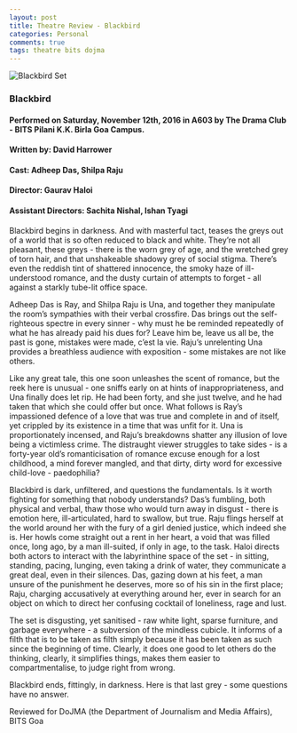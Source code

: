 ```yaml
---
layout: post
title: Theatre Review - Blackbird
categories: Personal
comments: true
tags: theatre bits dojma
---
```


![Blackbird Set](/images/2016/2016-08-24-Blackbird-Review_1.jpg "The set of Blackbird")

### Blackbird

#### Performed on Saturday, November 12th, 2016 in A603 by The Drama Club - BITS Pilani K.K. Birla Goa Campus.

#### Written by: David Harrower

#### Cast: Adheep Das, Shilpa Raju

#### Director: Gaurav Haloi

#### Assistant Directors: Sachita Nishal, Ishan Tyagi

Blackbird begins in darkness. And with masterful tact, teases the greys out of a world that is so often reduced to black and white. They’re not all pleasant, these greys - there is the worn grey of age, and the wretched grey of torn hair, and that unshakeable shadowy grey of social stigma. There’s even the reddish tint of shattered innocence, the smoky haze of ill-understood romance, and the dusty curtain of attempts to forget - all against a starkly tube-lit office space.

Adheep Das is Ray, and Shilpa Raju is Una, and together they manipulate the room’s sympathies with their verbal crossfire. Das brings out the self-righteous spectre in every sinner - why must he be reminded repeatedly of what he has already paid his dues for? Leave him be, leave us all be, the past is gone, mistakes were made, c’est la vie. Raju’s unrelenting Una provides a breathless audience with exposition - some mistakes are not like others.

Like any great tale, this one soon unleashes the scent of romance, but the reek here is unusual - one sniffs early on at hints of inappropriateness, and Una finally does let rip. He had been forty, and she just twelve, and he had taken that which she could offer but once. What follows is Ray’s impassioned defence of a love that was true and complete in and of itself, yet crippled by its existence in a time that was unfit for it. Una is proportionately incensed, and Raju’s breakdowns shatter any illusion of love being a victimless crime. The distraught viewer struggles to take sides - is a forty-year old’s romanticisation of romance excuse enough for a lost childhood, a mind forever mangled, and that dirty, dirty word for excessive child-love - paedophilia?

Blackbird is dark, unfiltered, and questions the fundamentals. Is it worth fighting for something that nobody understands? Das’s fumbling, both physical and verbal, thaw those who would turn away in disgust - there is emotion here, ill-articulated, hard to swallow, but true. Raju flings herself at the world around her with the fury of a girl denied justice, which indeed she is. Her howls come straight out a rent in her heart, a void that was filled once, long ago, by a man ill-suited, if only in age, to the task. Haloi directs both actors to interact with the labyrinthine space of the set - in sitting, standing, pacing, lunging, even taking a drink of water, they communicate a great deal, even in their silences. Das, gazing down at his feet, a man unsure of the punishment he deserves, more so of his sin in the first place; Raju, charging accusatively at everything around her, ever in search for an object on which to direct her confusing cocktail of loneliness, rage and lust.

The set is disgusting, yet sanitised - raw white light, sparse furniture, and garbage everywhere - a subversion of the mindless cubicle. It informs of a filth that is to be taken as filth simply because it has been taken as such since the beginning of time. Clearly, it does one good to let others do the thinking, clearly, it simplifies things, makes them easier to compartmentalise, to judge right from wrong.

Blackbird ends, fittingly, in darkness. Here is that last grey - some questions have no answer.

Reviewed for DoJMA (the Department of Journalism and Media Affairs), BITS Goa

